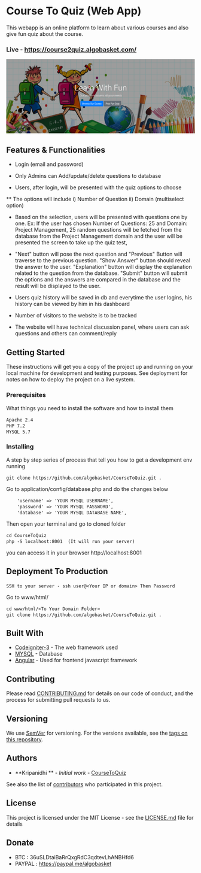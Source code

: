# Course To Quiz (Web App)

This webapp is an online platform to learn about various courses and also give fun quiz about the course.

### Live - https://course2quiz.algobasket.com/ 

![alt text](https://raw.githubusercontent.com/algobasket/CourseToQuiz/master/background.png) 

## Features & Functionalities

* Login (email and password)

* Only Admins can Add/update/delete questions to database

* Users, after login, will be presented with the quiz options to choose

** The options will include i) Number of Question ii) Domain (multiselect option)

* Based on the selection, users will be presented with questions one by one. Ex: If the user has chosen Number
 of Questions: 25 and Domain: Project Management, 25 random questions will be fetched from the database from the
 Project Management domain and the user will be presented the screen to take up the quiz test,

* "Next" button will pose the next question and "Previous" Button will traverse to the previous question.
 "Show Answer" button should reveal the answer to the user. "Explanation" button will display the explanation
 related to the question from the database. "Submit" button will submit the options and the answers are compared
in the database and the result will be displayed to the user.

* Users quiz history will be saved in db and everytime the user logins, his history can be viewed by him in his dashboard

* Number of visitors to the website is to be tracked

* The website will have technical discussion panel, where users can ask questions and others can comment/reply

## Getting Started

These instructions will get you a copy of the project up and running on your local machine for development and testing purposes. See deployment for notes on how to deploy the project on a live system.

### Prerequisites

What things you need to install the software and how to install them

```
Apache 2.4
PHP 7.2
MYSQL 5.7
```

### Installing

A step by step series of process that tell you how to get a development env running

```
git clone https://github.com/algobasket/CourseToQuiz.git .
```

Go to application/config/database.php and do the changes below

```
	'username' => 'YOUR MYSQL USERNAME',
	'password' => 'YOUR MYSQL PASSWORD',
	'database' => 'YOUR MYSQL DATABASE NAME',
```
Then open your terminal and go to cloned folder
```
cd CourseToQuiz
php -S localhost:8001  (It will run your server)

```
you can access it in your browser http://localhost:8001

## Deployment To Production

```
SSH to your server - ssh user@<Your IP or domain> Then Password
```
Go to www/html/<To Your Domain Folder>

```
cd www/html/<To Your Domain Folder>
git clone https://github.com/algobasket/CourseToQuiz.git .
```


## Built With

* [Codeigniter-3](http://www.codeigniter.com/) - The web framework used
* [MYSQL](https://mysql.com/) - Database
* [Angular](https://angular/) - Used for frontend javascript framework

## Contributing

Please read [CONTRIBUTING.md](https://gist.github.com/algobasket/b24679402957c63ec426) for details on our code of conduct, and the process for submitting pull requests to us.

## Versioning

We use [SemVer](http://semver.org/) for versioning. For the versions available, see the [tags on this repository](https://github.com/algobasket/CourseToQuiz/tags).

## Authors

* **Kripanidhi ** - *Initial work* - [CourseToQuiz](https://github.com/algobasket/CourseToQuiz/)

See also the list of [contributors](https://github.com/algobasket/CourseToQuiz/contributors) who participated in this project.

## License

This project is licensed under the MIT License - see the [LICENSE.md](LICENSE.md) file for details

## Donate

* BTC : 36uSLDtaiBaRrQxgRdC3qdtevLhANBHfd6
* PAYPAL : https://paypal.me/algobasket
